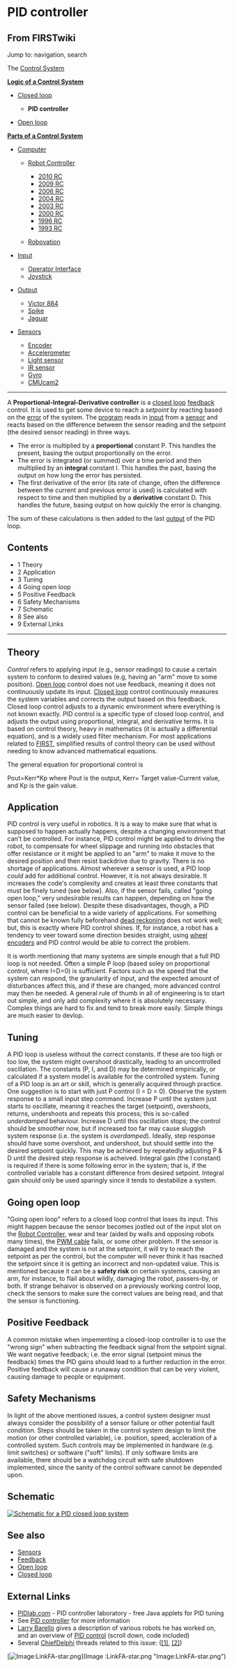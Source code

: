 # PID controller

## From FIRSTwiki

Jump to: navigation, search

The [Control System](control-system)

**[Logic of a Control System](Logic_of_a_control_system "Logic of a control system")**

- [Closed loop](closed-loop)

  - **PID controller**

- [Open loop](open-loop)

**[Parts of a Control System](Parts_of_a_control_system "Parts of a control system")**

- [Computer](Computer "Computer")

  - [Robot Controller](robot-controller)

    - [2010 RC](Robot_Controller_%282010%29 "Robot Controller \(2010\)")
    - [2009 RC](Robot_Controller_%282009%29 "Robot Controller \(2009\)")
    - [2006 RC](Robot_Controller_%282006%29 "Robot Controller \(2006\)")
    - [2004 RC](Robot_Controller_%282004%29 "Robot Controller \(2004\)")
    - [2003 RC](Robot_Controller_%282003%29 "Robot Controller \(2003\)")
    - [2000 RC](Robot_Controller_%282000%29 "Robot Controller \(2000\)")
    - [1996 RC](/index.php?title=Robot_Controller_%281996%29&action=edit "Robot Controller \(1996\)")
    - [1993 RC](/index.php?title=Robot_Controller_%281993%29&action=edit "Robot Controller \(1993\)")

  - [Robovation](robovation)

- [Input](input)

  - [Operator Interface](operator-interface)
  - [Joystick](joystick)

- [Output](output)

  - [Victor 884](victor-884)
  - [Spike](spike-relay)
  - [Jaguar](Jaguar "Jaguar")

- [Sensors](sensor)

  - [Encoder](encoder)
  - [Accelerometer](accelerometer)
  - [Light sensor](/index.php?title=Light_sensor&action=edit "Light sensor")
  - [IR sensor](tsop34840)
  - [Gyro](gyro)
  - [CMUcam2](CMUcam2 "CMUcam2")

--------------------------------------------------------------------------------

A **Proportional-Integral-Derivative controller** is a [closed loop](closed-loop) [feedback](/index.php?title=Feedback&action=edit "Feedback") control. It is used to get some device to reach a _setpoint_ by reacting based on the [error](error) of the system. The [program](programming) reads in [input](input) from a [sensor](sensor) and reacts based on the difference between the sensor reading and the setpoint (the desired sensor reading) in three ways.

- The error is multiplied by a **proportional** constant P. This handles the present, basing the output proportionally on the error.
- The error is integrated (or summed) over a time period and then multiplied by an **integral** constant I. This handles the past, basing the output on how long the error has persisted.
- The first derivative of the error (its rate of change, often the difference between the current and previous error is used) is calculated with respect to time and then multiplied by a **derivative** constant D. This handles the future, basing output on how quickly the error is changing.

The sum of these calculations is then added to the last [output](output) of the PID loop.

## Contents

- 1 Theory
- 2 Application
- 3 Tuning
- 4 Going open loop
- 5 Positive Feedback
- 6 Safety Mechanisms
- 7 Schematic
- 8 See also
- 9 External Links

--------------------------------------------------------------------------------

## Theory

_Control_ refers to applying input (e.g., sensor readings) to cause a certain system to conform to desired values (e.g, having an "arm" move to some position). [Open loop](open-loop) control does not use feedback, meaning it does not continuously update its input. [Closed loop](closed-loop) control continuously measures the system variables and corrects the output based on this feedback. Closed loop control adjusts to a dynamic environment where everything is not known exactly. PID control is a specific type of closed loop control, and adjusts the output using proportional, integral, and derivative terms. It is based on control theory, heavy in mathematics (it is actually a differential equation), and is a widely used filter mechanism. For most applications related to [FIRST](first), simplified results of control theory can be used without needing to know advanced mathematical equations.

The general equation for proportional control is

Pout=Kerr*Kp where Pout is the output, Kerr= Target value-Current value, and Kp is the gain value.

## Application

PID control is very useful in robotics. It is a way to make sure that what is supposed to happen actually happens, despite a changing environment that can't be controlled. For instance, PID control might be applied to driving the robot, to compensate for wheel slippage and running into obstacles that offer resistance or it might be applied to an "arm" to make it move to the desired position and then resist backdrive due to gravity. There is no shortage of applications. Almost wherever a sensor is used, a PID loop _could_ add for additional control. However, it is not always desirable. It increases the code's complexity and creates at least three constants that must be finely tuned (see below). Also, if the sensor fails, called "going open loop," very undesirable results can happen, depending on how the sensor failed (see below). Despite these disadvantages, though, a PID control can be beneficial to a wide variety of applications. For something that cannot be known fully beforehand [dead reckoning](dead-reckoning) does not work well; but, this is exactly where PID control shines. If, for instance, a robot has a tendency to veer toward some direction besides straight, using [wheel encoders](/index.php?title=Wheel_encoders&action=edit "Wheel encoders") and PID control would be able to correct the problem.

It is worth mentioning that many systems are simple enough that a full PID loop is not needed. Often a simple P loop (based soley on proportional control, where I=D=0) is sufficient. Factors such as the speed that the system can respond, the granularity of input, and the expected amount of disturbances affect this, and if these are changed, more advanced control may then be needed. A general rule of thumb in all of engineering is to start out simple, and only add complexity where it is absolutely necessary. Complex things are hard to fix and tend to break more easily. Simple things are much easier to devlop.

## Tuning

A PID loop is useless without the correct constants. If these are too high or too low, the system might overshoot drastically, leading to an uncontrolled oscillation. The constants (P, I, and D) may be determined empirically, or calculated if a system model is available for the controlled system. Tuning of a PID loop is an art or skill, which is generally acquired through practice. One suggestion is to start with just P control (I = D = 0). Observe the system response to a small input step command. Increase P until the system just starts to oscillate, meaning it reaches the target (setpoint), overshoots, returns, undershoots and repeats this process; this is so-called _underdamped_ behaviour. Increase D until this oscillation stops; the control should be smoother now, but if increased too far may cause sluggish system response (i.e. the system is _overdamped_). Ideally, step response should have some overshoot, and undershoot, but should settle into the desired setpoint quickly. This may be achieved by repeatedly adjusting P & D until the desired step response is acheived. Integral gain (the I constant) is required if there is some following error in the system; that is, if the controlled variable has a constant difference from desired setpoint. Integral gain should only be used sparingly since it tends to destabilize a system.

## Going open loop

"Going open loop" refers to a closed loop control that loses its input. This might happen because the sensor becomes jostled out of the input slot on the [Robot Controller](robot-controller), wear and tear (aided by walls and opposing robots many times), the [PWM cable](pwm-cable) fails, or some other problem. If the sensor is damaged and the system is not at the setpoint, it will try to reach the setpoint as per the control, but the computer will never think it has reached the setpoint since it is getting an incorrect and non-updated value. This is mentioned because it can be a **safety risk** on certain systems, causing an arm, for instance, to flail about wildly, damaging the robot, passers-by, or both. If strange behaivor is observed on a previously working control loop, check the sensors to make sure the correct values are being read, and that the sensor is functioning.

## Positive Feedback

A common mistake when impementing a closed-loop controller is to use the "wrong sign" when subtracting the feedback signal from the setpoint signal. We want negative feedback; i.e. the error signal (setpoint minus the feedback) times the PID gains should lead to a further reduction in the error. Positive feedback will cause a runaway condition that can be very violent, causing damage to people or equipment.

## Safety Mechanisms

In light of the above mentioned issues, a control system designer must always consider the possibility of a sensor failure or other potential fault condition. Steps should be taken in the control system design to limit the motion (or other controlled variable), i.e. position, speed, accleration of a controlled system. Such controls may be implemented in hardware (e.g. limit switches) or software ("soft" limits). If only software limits are available, there should be a watchdog circuit with safe shutdown implemented, since the sanity of the control software cannot be depended upon.

## Schematic

[![Schematic for a PID closed loop system](/media/e/ec/Pidclosedloopsystem.JPG)](Image:Pidclosedloopsystem.JPG "Schematic for a PID closed loop
system")

## See also

- [Sensors](sensor)
- [Feedback](/index.php?title=Feedback&action=edit "Feedback")
- [Open loop](open-loop)
- [Closed loop](closed-loop)

## External Links

- [PIDlab.com](http://www.pidlab.com "http://www.pidlab.com") - PID controller laboratory - free Java applets for PID tuning
- See [PID controller](http://www.wikipedia.org/wiki/PID_controller "wikipedia:PID_controller") for more information
- [Larry Barello](/index.php?title=Larry_Barello&action=edit "Larry Barello") gives a description of various robots he has worked on, and an overview of [PID control](http://www.barello.net/Papers/Motion_Control/index.htm "http://www.barello.net/Papers/Motion_Control/index.htm") (scroll down, code included)
- Several [ChiefDelphi](chiefdelphi) threads related to this issue: ([[1]](http://www.chiefdelphi.com/forums/showthread.php?t=24340 "http://www.chiefdelphi.com/forums/showthread.php?t=24340"), [[2]](http://www.chiefdelphi.com/forums/showthread.php?t=27978 "http://www.chiefdelphi.com/forums/showthread.php?t=27978"))

[![Image:LinkFA-star.png](/media/6/60/LinkFA-star.png)](Image
:LinkFA-star.png "Image:LinkFA-star.png")
